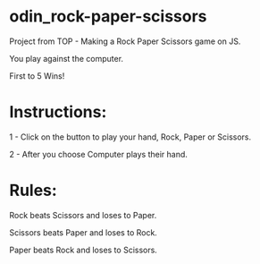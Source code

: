 # odin_rock-paper-scissors

Project from TOP - Making a Rock Paper Scissors game on JS.

You play against the computer.

First to 5 Wins!

# Instructions:

1 - Click on the button to play your hand, Rock, Paper or Scissors.

2 - After you choose Computer plays their hand.

# Rules:

Rock beats Scissors and loses to Paper.

Scissors beats Paper and loses to Rock.

Paper beats Rock and loses to Scissors.
